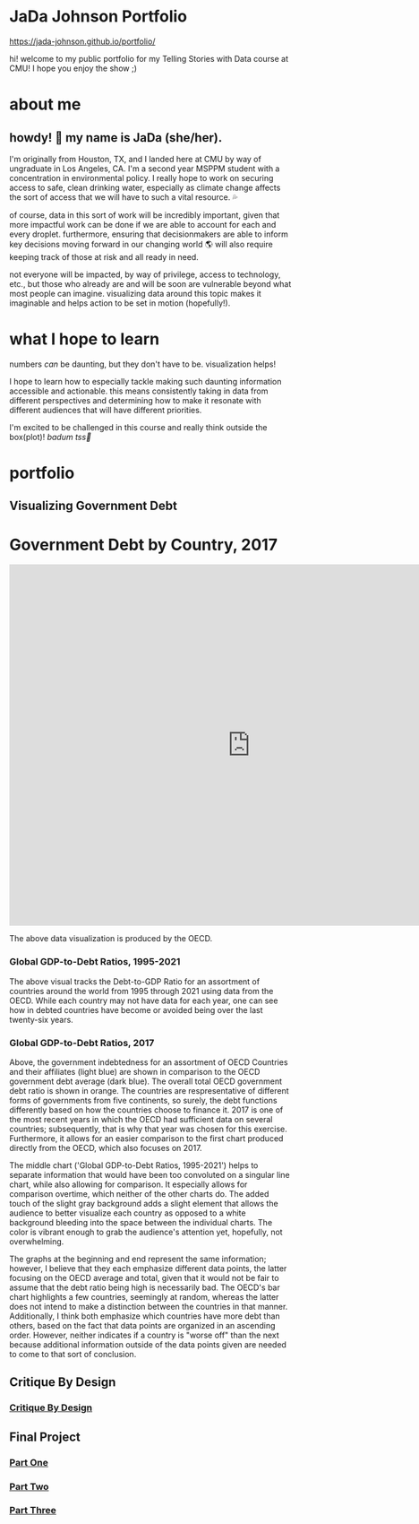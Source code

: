 # JaDa Johnson Portfolio
https://jada-johnson.github.io/portfolio/ 

hi! welcome to my public portfolio for my Telling Stories with Data course at CMU! I hope you enjoy the show ;)

# about me

## howdy! 🤠  my name is JaDa (she/her).

I'm originally from Houston, TX, and I landed here at CMU by way of ungraduate in Los Angeles, CA. I'm a second year MSPPM student with a concentration in environmental policy. I really hope to work on securing access to safe, clean drinking water, especially as climate change affects the sort of access that we will have to such a vital resource. 💦 

of course, data in this sort of work will be incredibly important, given that more impactful work can be done if we are able to account for each and every droplet. furthermore, ensuring that decisionmakers are able to inform key decisions moving forward in our changing world 🌎 will also require keeping track of those at risk and all ready in need.

not everyone will be impacted, by way of privilege, access to technology, etc., but those who already are and will be soon are vulnerable beyond what most people can imagine. visualizing data around this topic makes it imaginable and helps action to be set in motion (hopefully!).

# what I hope to learn

numbers *can* be daunting, but they don't have to be. visualization helps!

I hope to learn how to especially tackle making such daunting information accessible and actionable. this means consistently taking in data from different perspectives and determining how to make it resonate with different audiences that will have different priorities.

I'm excited to be challenged in this course and really think outside the box(plot)! *badum tss🥁*

# portfolio
## Visualizing Government Debt

# Government Debt by Country, 2017

<iframe src="https://data.oecd.org/chart/6Smr" width="860" height="645" style="border: 0" mozallowfullscreen="true" webkitallowfullscreen="true" allowfullscreen="true"><a href="https://data.oecd.org/chart/6Smr" target="_blank">OECD Chart: General government debt, Total, % of GDP, Annual, 2017</a></iframe> 

The above data visualization is produced by the OECD.

### Global GDP-to-Debt Ratios, 1995-2021

<div class="flourish-embed flourish-chart" data-src="visualisation/11735967"><script src="https://public.flourish.studio/resources/embed.js"></script></div>

The above visual tracks the Debt-to-GDP Ratio for an assortment of countries around the world from 1995 through 2021 using data from the OECD. While each country may not have data for each year, one can see how in debted countries have become or avoided being over the last twenty-six years. 

### Global GDP-to-Debt Ratios, 2017

<div class="flourish-embed flourish-chart" data-src="visualisation/11736509"><script src="https://public.flourish.studio/resources/embed.js"></script></div>

Above, the government indebtedness for an assortment of OECD Countries and their affiliates (light blue) are shown in comparison to the OECD government debt average (dark blue). The overall total OECD government debt ratio is shown in orange. The countries are respresentative of different forms of governments from five continents, so surely, the debt functions differently based on how the countries choose to finance it. 2017 is one of the most recent years in which the OECD had sufficient data on several countries; subsequently, that is why that year was chosen for this exercise. Furthermore, it allows for an easier comparison to the first chart produced directly from the OECD, which also focuses on 2017.

The middle chart ('Global GDP-to-Debt Ratios, 1995-2021') helps to separate information that would have been too convoluted on a singular line chart, while also allowing for comparison. It especially allows for comparison overtime, which neither of the other charts do. The added touch of the slight gray background adds a slight element that allows the audience to better visualize each country as opposed to a white background bleeding into the space between the individual charts. The color is vibrant enough to grab the audience's attention yet, hopefully, not overwhelming.

The graphs at the beginning and end represent the same information; however, I believe that they each emphasize different data points, the latter focusing on the OECD average and total, given that it would not be fair to assume that the debt ratio being high is necessarily bad. The OECD's bar chart highlights a few countries, seemingly at random, whereas the latter does not intend to make a distinction between the countries in that manner. Additionally, I think both emphasize which countries have more debt than others, based on the fact that data points are organized in an ascending order. However, neither indicates if a country is "worse off" than the next because additional information outside of the data points given are needed to come to that sort of conclusion.

## Critique By Design
 
### [Critique By Design](https://jada-johnson.github.io/portfolio/critiquebydesign.html)
 
## Final Project

### [Part One](https://jada-johnson.github.io/portfolio/finalprojectpartone.html)
### [Part Two](https://jada-johnson.github.io/portfolio/finalprojectparttwo.html)
### [Part Three](https://jada-johnson.github.io/portfolio/finalprojectpartthree.html)

